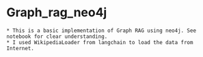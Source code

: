 # Graph_rag_neo4j


```
* This is a basic implementation of Graph RAG using neo4j. See notebook for clear understanding.
* I used WikipediaLoader from langchain to load the data from Internet. 
```


